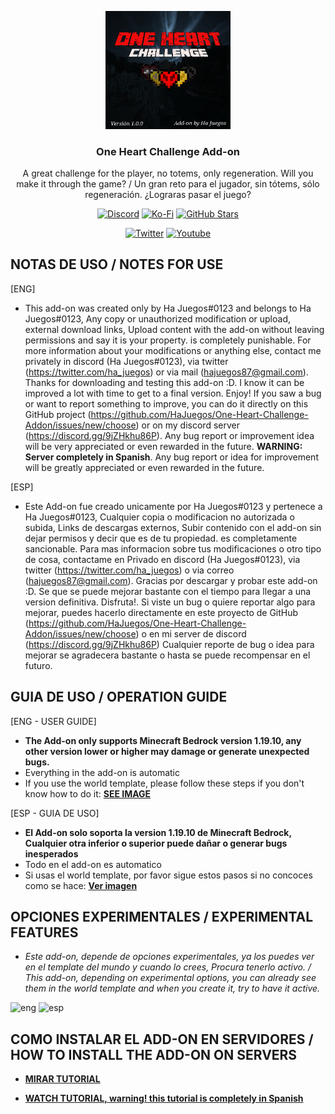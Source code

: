 <p align="center">
  <img src="https://github.com/HaJuegos/One-Heart-Challenge-Addon/blob/main/.github/pack_icon.png" alt="Addon Icon" width=200>
  <h3 align="center">One Heart Challenge Add-on</h3>
  
 <p align="center">
A great challenge for the player, no totems, only regeneration. Will you make it through the game? / Un gran reto para el jugador, sin tótems, sólo regeneración. ¿Lograras pasar el juego?</p>
</p>

<p align="center">
  <a href="https://discord.gg/9jZHkhu86P"><img src="https://img.shields.io/discord/782053401281429504?style=plastic&color=red&logo=discord&label=Discord%20Server" alt="Discord "/></a>
  <a href="https://ko-fi.com/hajuegos0710"><img src="https://img.shields.io/npm/v/express?url=https://ko-fi.com/hajuegos0710&style=plastic&logo=kofi&label=My%20Donations%20page&color=inactive" alt="Ko-Fi "/></a>
  <a href="https://github.com/HaJuegos/One-Heart-Challenge-Addon"><img src="https://img.shields.io/github/stars/HaJuegos/One-Heart-Challenge-Addon?label=Current%20stars&style=plastic&logo=github&color=blueviolet" alt="GitHub Stars "/></a>
</p>
<p align="center">
  <a href="https://twitter.com/ha_juegos?s=09"><img src="https://img.shields.io/twitter/follow/ha_juegos?style=plastic&color=success&logo=twitter&label=My%20Twitter" alt="Twitter "/></a>
  <a href="https://www.youtube.com/watch?v=SWd6QM0TTJo"><img src="https://img.shields.io/youtube/views/SWd6QM0TTJo?style=plastic&logo=youtube&color=red&label=Video%20tutorial%20in%20Spanish" alt="Youtube "/></a>
</p>

## NOTAS DE USO / NOTES FOR USE

[ENG]
- This add-on was created only by Ha Juegos#0123 and belongs to Ha Juegos#0123, Any copy or unauthorized modification or upload, external download links, Upload content with the add-on without leaving permissions and say it is your property. is completely punishable. For more information about your modifications or anything else, contact me privately in discord (Ha Juegos#0123), via twitter (https://twitter.com/ha_juegos) or via mail (hajuegos87@gmail.com). Thanks for downloading and testing this add-on :D. I know it can be improved a lot with time to get to a final version. Enjoy! If you saw a bug or want to report something to improve, you can do it directly on this GitHub project (https://github.com/HaJuegos/One-Heart-Challenge-Addon/issues/new/choose) or on my discord server (https://discord.gg/9jZHkhu86P). Any bug report or improvement idea will be very appreciated or even rewarded in the future. **WARNING: Server completely in Spanish**.
Any bug report or idea for improvement will be greatly appreciated or even rewarded in the future.

[ESP]
- Este Add-on fue creado unicamente por Ha Juegos#0123 y pertenece a Ha Juegos#0123, Cualquier copia o modificacion no autorizada o subida, Links de descargas externos, Subir contenido con el add-on sin dejar permisos y decir que es de tu propiedad. es completamente sancionable. Para mas informacion sobre tus modificaciones o otro tipo de cosa, contactame en Privado en discord (Ha Juegos#0123), via twitter (https://twitter.com/ha_juegos) o via correo (hajuegos87@gmail.com). Gracias por descargar y probar este add-on :D. Se que se puede mejorar bastante con el tiempo para llegar a una version definitiva. Disfruta!. Si viste un bug o quiere reportar algo para mejorar, puedes hacerlo directamente en este proyecto de GitHub (https://github.com/HaJuegos/One-Heart-Challenge-Addon/issues/new/choose) o en mi server de discord (https://discord.gg/9jZHkhu86P) Cualquier reporte de bug o idea para mejorar se agradecera bastante o hasta se puede recompensar en el futuro.

## GUIA DE USO / OPERATION GUIDE

[ENG - USER GUIDE]
- **The Add-on only supports Minecraft Bedrock version 1.19.10, any other version lower or higher may damage or generate unexpected bugs.**
- Everything in the add-on is automatic
- If you use the world template, please follow these steps if you don't know how to do it: [**__SEE IMAGE__**](https://media.discordapp.net/attachments/964653057390546954/997570733473550536/exmple.png)

[ESP - GUIA DE USO]
- **El Add-on solo soporta la version 1.19.10 de Minecraft Bedrock, Cualquier otra inferior o superior puede dañar o generar bugs inesperados**
- Todo en el add-on es automatico
- Si usas el world template, por favor sigue estos pasos si no concoces como se hace: [**__Ver imagen__**](https://media.discordapp.net/attachments/964653057390546954/997570733473550536/exmple.png)


## OPCIONES EXPERIMENTALES / EXPERIMENTAL FEATURES
- _Este add-on, depende de opciones experimentales, ya los puedes ver en el template del mundo y cuando lo crees, Procura tenerlo activo. / This add-on, depending on experimental options, you can already see them in the world template and when you create it, try to have it active._

![eng](https://cdn.discordapp.com/attachments/997603479822536794/1002035488913367080/experiments_eng.png)
![esp](https://cdn.discordapp.com/attachments/997603479822536794/1002035489282470019/experimentos_esp.png)


## COMO INSTALAR EL ADD-ON EN SERVIDORES / HOW TO INSTALL THE ADD-ON ON SERVERS
- [**__MIRAR TUTORIAL__**](https://github.com/HaJuegos/The-Games-Store/tree/main/Betas/como%20instalar%20un%20add-on%20en%20servers)

- [**__WATCH TUTORIAL, warning! this tutorial is completely in Spanish__**](https://github.com/HaJuegos/The-Games-Store/tree/main/Betas/como%20instalar%20un%20add-on%20en%20servers)
